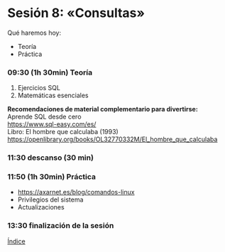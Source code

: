 # Sesión 8: «Consultas»

Qué haremos hoy:
- Teoría
- Práctica

### 09:30 (1h 30min) Teoría  

1. Ejercicios SQL
2. Matemáticas esenciales

**Recomendaciones de material complementario para divertirse:**  
Aprende SQL desde cero  
https://www.sql-easy.com/es/  
Libro: El hombre que calculaba (1993)  
https://openlibrary.org/books/OL32770332M/El_hombre_que_calculaba  

### 11:30 descanso (30 min)  

### 11:50 (1h 30min) Práctica

- https://axarnet.es/blog/comandos-linux
- Privilegios del sistema  
- Actualizaciones  

### 13:30 finalización de la sesión

[Índice](../README.md)